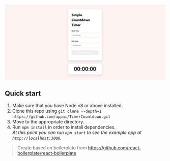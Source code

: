 <img src="https://raw.githubusercontent.com/appai/TimerCountdown/master/cover.png" alt="react boilerplate banner" align="center" />

## Quick start

1.  Make sure that you have Node v8 or above installed.
2.  Clone this repo using `git clone --depth=1 https://github.com/appai/TimerCountdown.git`
3.  Move to the appropriate directory.<br />
4.  Run `npm install` in order to install dependencies.<br />
    _At this point you can run `npm start` to see the example app at `http://localhost:3000`._

> Create based on boilerplate from https://github.com/react-boilerplate/react-boilerplate